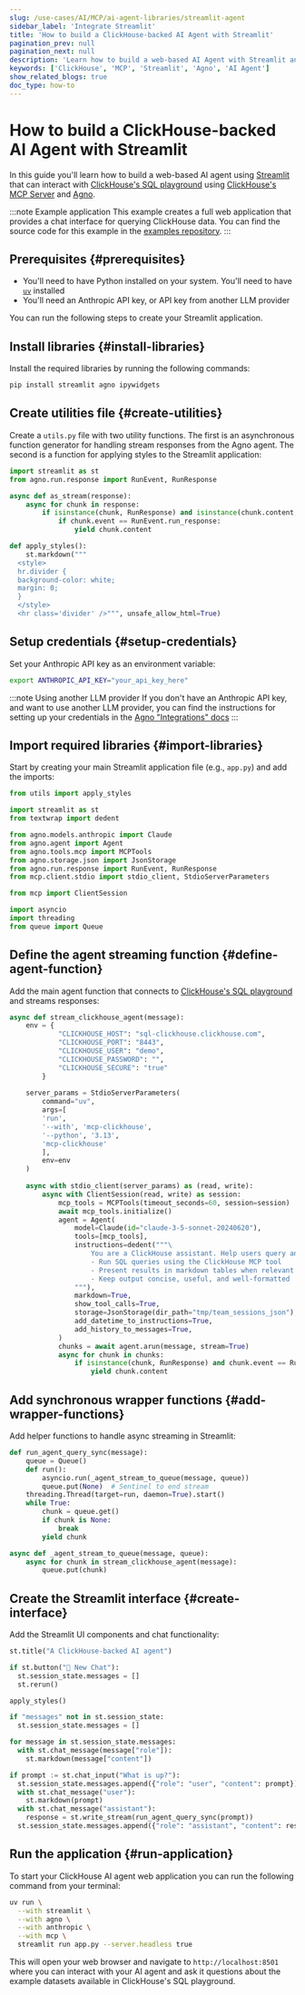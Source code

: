 ```yaml
---
slug: /use-cases/AI/MCP/ai-agent-libraries/streamlit-agent
sidebar_label: 'Integrate Streamlit'
title: 'How to build a ClickHouse-backed AI Agent with Streamlit'
pagination_prev: null
pagination_next: null
description: 'Learn how to build a web-based AI Agent with Streamlit and the ClickHouse MCP Server'
keywords: ['ClickHouse', 'MCP', 'Streamlit', 'Agno', 'AI Agent']
show_related_blogs: true
doc_type: how-to
---
```


# How to build a ClickHouse-backed AI Agent with Streamlit

In this guide you'll learn how to build a web-based AI agent using [Streamlit](https://streamlit.io/) that can interact with [ClickHouse's SQL playground](https://sql.clickhouse.com/) using [ClickHouse's MCP Server](https://github.com/ClickHouse/mcp-clickhouse) and [Agno](https://github.com/agno-agi/agno).

:::note Example application
This example creates a full web application that provides a chat interface for querying ClickHouse data.
You can find the source code for this example in the [examples repository](https://github.com/ClickHouse/examples/tree/main/ai/mcp/streamlit).
:::

## Prerequisites {#prerequisites}
- You'll need to have Python installed on your system.
  You'll need to have [`uv`](https://docs.astral.sh/uv/getting-started/installation/) installed
- You'll need an Anthropic API key, or API key from another LLM provider

You can run the following steps to create your Streamlit application.

<VerticalStepper headerLevel="h2">

## Install libraries {#install-libraries}

Install the required libraries by running the following commands:

```bash
pip install streamlit agno ipywidgets
```

## Create utilities file {#create-utilities}

Create a `utils.py` file with two utility functions. The first is an
asynchronous function generator for handling stream responses from the 
Agno agent. The second is a function for applying styles to the Streamlit
application:

```python title="utils.py"
import streamlit as st
from agno.run.response import RunEvent, RunResponse

async def as_stream(response):
    async for chunk in response:
        if isinstance(chunk, RunResponse) and isinstance(chunk.content, str):
            if chunk.event == RunEvent.run_response:
                yield chunk.content

def apply_styles():
    st.markdown("""
  <style>
  hr.divider {
  background-color: white;
  margin: 0;
  }
  </style>
  <hr class='divider' />""", unsafe_allow_html=True)
```

## Setup credentials {#setup-credentials}

Set your Anthropic API key as an environment variable:

```bash
export ANTHROPIC_API_KEY="your_api_key_here"
```

:::note Using another LLM provider
If you don't have an Anthropic API key, and want to use another LLM provider,
you can find the instructions for setting up your credentials in the [Agno "Integrations" docs](https://docs.agentops.ai/v2/integrations/ag2)
:::

## Import required libraries {#import-libraries}

Start by creating your main Streamlit application file (e.g., `app.py`) and add the imports:

```python
from utils import apply_styles

import streamlit as st
from textwrap import dedent

from agno.models.anthropic import Claude
from agno.agent import Agent
from agno.tools.mcp import MCPTools
from agno.storage.json import JsonStorage
from agno.run.response import RunEvent, RunResponse
from mcp.client.stdio import stdio_client, StdioServerParameters

from mcp import ClientSession

import asyncio
import threading
from queue import Queue
```

## Define the agent streaming function {#define-agent-function}

Add the main agent function that connects to [ClickHouse's SQL playground](https://sql.clickhouse.com/) and streams responses:

```python
async def stream_clickhouse_agent(message):
    env = {
            "CLICKHOUSE_HOST": "sql-clickhouse.clickhouse.com",
            "CLICKHOUSE_PORT": "8443",
            "CLICKHOUSE_USER": "demo",
            "CLICKHOUSE_PASSWORD": "",
            "CLICKHOUSE_SECURE": "true"
        }
    
    server_params = StdioServerParameters(
        command="uv",
        args=[
        'run',
        '--with', 'mcp-clickhouse',
        '--python', '3.13',
        'mcp-clickhouse'
        ],
        env=env
    )
    
    async with stdio_client(server_params) as (read, write):
        async with ClientSession(read, write) as session:
            mcp_tools = MCPTools(timeout_seconds=60, session=session)
            await mcp_tools.initialize()
            agent = Agent(
                model=Claude(id="claude-3-5-sonnet-20240620"),
                tools=[mcp_tools],
                instructions=dedent("""\
                    You are a ClickHouse assistant. Help users query and understand data using ClickHouse.
                    - Run SQL queries using the ClickHouse MCP tool
                    - Present results in markdown tables when relevant
                    - Keep output concise, useful, and well-formatted
                """),
                markdown=True,
                show_tool_calls=True,
                storage=JsonStorage(dir_path="tmp/team_sessions_json"),
                add_datetime_to_instructions=True, 
                add_history_to_messages=True,
            )
            chunks = await agent.arun(message, stream=True)
            async for chunk in chunks:
                if isinstance(chunk, RunResponse) and chunk.event == RunEvent.run_response:
                    yield chunk.content
```

## Add synchronous wrapper functions {#add-wrapper-functions}

Add helper functions to handle async streaming in Streamlit:

```python
def run_agent_query_sync(message):
    queue = Queue()
    def run():
        asyncio.run(_agent_stream_to_queue(message, queue))
        queue.put(None)  # Sentinel to end stream
    threading.Thread(target=run, daemon=True).start()
    while True:
        chunk = queue.get()
        if chunk is None:
            break
        yield chunk

async def _agent_stream_to_queue(message, queue):
    async for chunk in stream_clickhouse_agent(message):
        queue.put(chunk)
```

## Create the Streamlit interface {#create-interface}

Add the Streamlit UI components and chat functionality:

```python
st.title("A ClickHouse-backed AI agent")

if st.button("💬 New Chat"):
  st.session_state.messages = []
  st.rerun()

apply_styles()

if "messages" not in st.session_state:
  st.session_state.messages = []

for message in st.session_state.messages:
  with st.chat_message(message["role"]):
    st.markdown(message["content"])

if prompt := st.chat_input("What is up?"):
  st.session_state.messages.append({"role": "user", "content": prompt})
  with st.chat_message("user"):
    st.markdown(prompt)
  with st.chat_message("assistant"):
    response = st.write_stream(run_agent_query_sync(prompt))
  st.session_state.messages.append({"role": "assistant", "content": response})
```

## Run the application {#run-application}

To start your ClickHouse AI agent web application you can run the
following command from your terminal:

```bash
uv run \
  --with streamlit \
  --with agno \
  --with anthropic \
  --with mcp \
  streamlit run app.py --server.headless true
```

This will open your web browser and navigate to `http://localhost:8501` where you
can interact with your AI agent and ask it questions about the example datasets
available in ClickHouse's SQL playground.

</VerticalStepper>